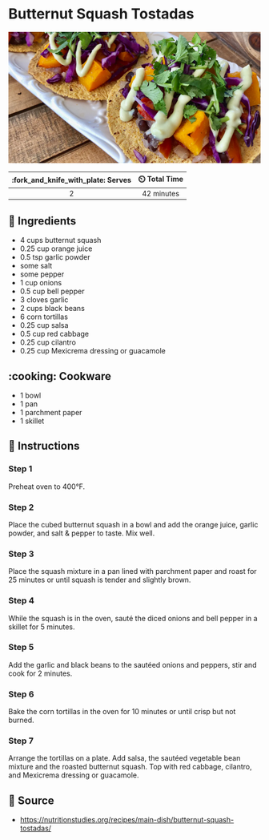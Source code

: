 # Butternut Squash Tostadas

![Butternut Squash Tostadas](../assets/images/butternut-squash-tostadas.jpg)

| :fork_and_knife_with_plate: Serves | :timer_clock: Total Time |
|:----------------------------------:|:-----------------------: |
| 2 | 42 minutes |

## :salt: Ingredients

- 4 cups butternut squash
- 0.25 cup orange juice
- 0.5 tsp garlic powder
- some salt
- some pepper
- 1 cup onions
- 0.5 cup bell pepper
- 3 cloves garlic
- 2 cups black beans
- 6 corn tortillas
- 0.25 cup salsa
- 0.5 cup red cabbage
- 0.25 cup cilantro
- 0.25 cup Mexicrema dressing or guacamole

## :cooking: Cookware

- 1 bowl
- 1 pan
- 1 parchment paper
- 1 skillet

## :pencil: Instructions

### Step 1

Preheat oven to 400°F.

### Step 2

Place the cubed butternut squash in a bowl and add the orange juice, garlic powder, and salt & pepper to taste. Mix
well.

### Step 3

Place the squash mixture in a pan lined with parchment paper and roast for 25 minutes or until squash is tender and
slightly brown.

### Step 4

While the squash is in the oven, sauté the diced onions and bell pepper in a skillet for 5 minutes.

### Step 5

Add the garlic and black beans to the sautéed onions and peppers, stir and cook for 2 minutes.

### Step 6

Bake the corn tortillas in the oven for 10 minutes or until crisp but not burned.

### Step 7

Arrange the tortillas on a plate. Add salsa, the sautéed vegetable bean mixture and the roasted butternut squash. Top
with red cabbage, cilantro, and Mexicrema dressing or guacamole.

## :link: Source

- <https://nutritionstudies.org/recipes/main-dish/butternut-squash-tostadas/>
